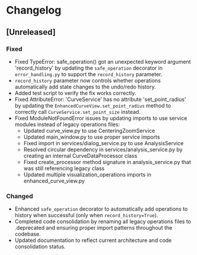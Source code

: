 # Changelog

## [Unreleased]

### Fixed
- Fixed TypeError: safe_operation() got an unexpected keyword argument 'record_history' by updating the `safe_operation` decorator in `error_handling.py` to support the `record_history` parameter.
- `record_history` parameter now controls whether operations automatically add state changes to the undo/redo history.
- Added test script to verify the fix works correctly.
- Fixed AttributeError: 'CurveService' has no attribute 'set_point_radius' by updating the `EnhancedCurveView.set_point_radius` method to correctly call `CurveService.set_point_size` instead.
- Fixed ModuleNotFoundError issues by updating imports to use service modules instead of legacy operations files:
  - Updated curve_view.py to use CenteringZoomService
  - Updated main_window.py to use proper service imports
  - Fixed import in services/dialog_service.py to use AnalysisService
  - Resolved circular dependency in services/analysis_service.py by creating an internal CurveDataProcessor class
  - Fixed create_processor method signature in analysis_service.py that was still referencing legacy class
  - Updated multiple visualization_operations imports in enhanced_curve_view.py

### Changed
- Enhanced `safe_operation` decorator to automatically add operations to history when successful (only when `record_history=True`).
- Completed code consolidation by renaming all legacy operations files to .deprecated and ensuring proper import patterns throughout the codebase.
- Updated documentation to reflect current architecture and code consolidation status.
